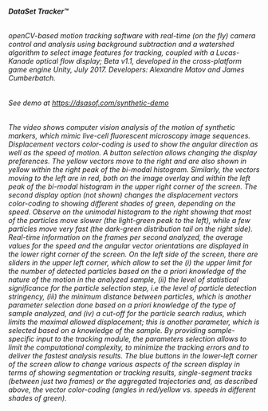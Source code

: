 ###### **DataSet Tracker™**
###### openCV-based motion tracking software with real-time (on the fly) camera control and analysis using background subtraction and a watershed algorithm to select image features for tracking, coupled with a Lucas-Kanade optical flow display; Beta v1.1, developed in the cross-platform game engine Unity, July 2017. Developers: Alexandre Matov and James Cumberbatch. 
###### See demo at https://dsasof.com/synthetic-demo 
###### The video shows computer vision analysis of the motion of synthetic markers, which mimic live-cell fluorescent microscopy image sequences. Displacement vectors color-coding is used to show the angular direction as well as the speed of motion. A button selection allows changing the display preferences. The yellow vectors move to the right and are also shown in yellow within the right peak of the bi-modal histogram. Similarly, the vectors moving to the left are in red, both on the image overlay and within the left peak of the bi-modal histogram in the upper right corner of the screen. The second display option (not shown) changes the displacement vectors color-coding to showing different shades of green, depending on the speed. Observe on the unimodal histogram to the right showing that most of the particles move slower (the light-green peak to the left), while a few particles move very fast (the dark-green distribution tail on the right side). Real-time information on the frames per second analyzed, the average values for the speed and the angular vector orientations are displayed in the lower right corner of the screen. On the left side of the screen, there are sliders in the upper left corner, which allow to set the (i) the upper limit for the number of detected particles based on the a priori knowledge of the nature of the motion in the analyzed sample, (ii) the level of statistical significance for the particle selection step, i.e the level of particle detection stringency, (iii) the minimum distance between particles, which is another parameter selection done based on a priori knowledge of the type of sample analyzed, and (iv) a cut-off for the particle search radius, which limits the maximal allowed displacement; this is another parameter, which is selected based on a knowledge of the sample. By providing sample-specific input to the tracking module, the parameters selection allows to limit the computational complexity, to minimize the tracking errors and to deliver the fastest analysis results. The blue buttons in the lower-left corner of the screen allow to change various aspects of the screen display in terms of showing segmentation or tracking results, single-segment tracks (between just two frames) or the aggregated trajectories and, as described above, the vector color-coding (angles in red/yellow vs. speeds in different shades of green). 
